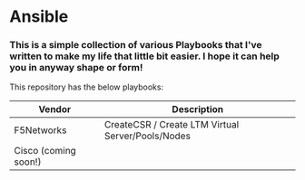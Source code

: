 # Ansible

### This is a simple collection of various Playbooks that I've written to make my life that little bit easier. I hope it can help you in anyway shape or form!

This repository has the below playbooks:

| Vendor               | Description |
| -------------------- | ----------- |
| F5Networks           | CreateCSR / Create LTM Virtual Server/Pools/Nodes |
| Cisco (coming soon!) |                                                   |

